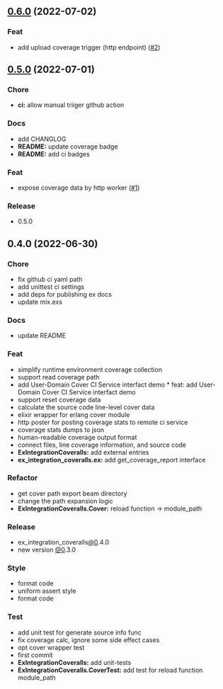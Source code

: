 
<a name="0.6.0"></a>
## [0.6.0](https://github.com/yeshan333/ex_integration_coveralls/compare/0.5.0...0.6.0) (2022-07-02)

### Feat

* add upload coverage trigger (http endpoint) ([#2](https://github.com/yeshan333/ex_integration_coveralls/issues/2))


<a name="0.5.0"></a>
## [0.5.0](https://github.com/yeshan333/ex_integration_coveralls/compare/0.4.0...0.5.0) (2022-07-01)

### Chore

* **ci:** allow manual triiger github action

### Docs

* add CHANGLOG
* **README:** update coverage badge
* **README:** add ci badges

### Feat

* expose coverage data by http worker ([#1](https://github.com/yeshan333/ex_integration_coveralls/issues/1))

### Release

* 0.5.0


<a name="0.4.0"></a>
## 0.4.0 (2022-06-30)

### Chore

* fix github ci yaml path
* add unittest ci settings
* add deps for publishing ex docs
* update mix.exs

### Docs

* update README

### Feat

* simplify runtime environment coverage collection
* support read coverage path
* add User-Domain Cover CI Service interfact demo     * feat: add User-Domain Cover CI Service interfact demo
* support reset coverage data
* calculate the source code line-level cover data
* elixir wrapper for erlang cover module
* http poster for posting coverage stats to remote ci service
* coverage stats dumps to json
* human-readable coverage output format
* connect files, line coverage information, and source code
* **ExIntegrationCoveralls:** add external entries
* **ex_integration_coveralls.ex:** add get_coverage_report interface

### Refactor

* get cover path export beam directory
* change the path expansion logic
* **ExIntegrationCoveralls.Cover:** reload function -> module_path

### Release

* ex_integration_coveralls[@0](https://github.com/0).4.0
* new version [@0](https://github.com/0).3.0

### Style

* format code
* uniform assert style
* format code

### Test

* add unit test for generate source info func
* fix coverage calc, ignore some side effect cases
* opt cover wrapper test
* first commit
* **ExIntegrationCoveralls:** add unit-tests
* **ExIntegrationCoveralls.CoverTest:** add test for reload function module_path

